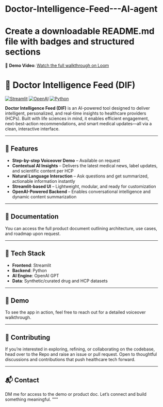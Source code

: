 # Doctor-Intelligence-Feed---AI-agent
# Create a downloadable README.md file with badges and structured sections

🎥 **Demo Video**: [Watch the full walkthrough on Loom](https://www.loom.com/share/10722adaed184828abb9843ede6add39?sid=17df3c77-b97f-451b-849d-5525ebcbc5e0)

# 🧠 Doctor Intelligence Feed (DIF)

[![Streamlit](https://img.shields.io/badge/Built%20with-Streamlit-orange)](https://streamlit.io/)
[![OpenAI](https://img.shields.io/badge/Powered%20by-OpenAI-blue)](https://openai.com/)
[![Python](https://img.shields.io/badge/Made%20with-Python-green)](https://www.python.org/)

**Doctor Intelligence Feed (DIF)** is an AI-powered tool designed to deliver intelligent, personalized, and real-time insights to healthcare providers (HCPs). Built with life sciences in mind, it enables efficient engagement, next-best-action recommendations, and smart medical updates—all via a clean, interactive interface.

---

## 🚀 Features

- **Step-by-step Voiceover Demo** – Available on request  
- **Contextual AI Insights** – Delivers the latest medical news, label updates, and scientific content per HCP  
- **Natural Language Interaction** – Ask questions and get summarized, actionable information instantly  
- **Streamlit-based UI** – Lightweight, modular, and ready for customization  
- **OpenAI-Powered Backend** – Enables conversational intelligence and dynamic content summarization

---

## 📄 Documentation

You can access the full product document outlining architecture, use cases, and roadmap upon request.

---

## 🔧 Tech Stack

- **Frontend**: Streamlit  
- **Backend**: Python  
- **AI Engine**: OpenAI GPT  
- **Data**: Synthetic/curated drug and HCP datasets

---

## 🧪 Demo

To see the app in action, feel free to reach out for a detailed voiceover walkthrough.

---

## 🤝 Contributing

If you’re interested in exploring, refining, or collaborating on the codebase, head over to the Repo and raise an issue or pull request. Open to thoughtful discussions and contributions that push healthcare tech forward.

---

## 📬 Contact

DM me for access to the demo or product doc. Let’s connect and build something meaningful.
"""
